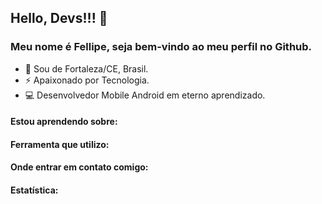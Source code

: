 ## Hello, Devs!!! 👋

### Meu nome é Fellipe, seja bem-vindo ao meu perfil no Github.

* 📍 Sou de Fortaleza/CE, Brasil.
* ⚡ Apaixonado por Tecnologia.
* 💻 Desenvolvedor Mobile Android em eterno aprendizado.

#### Estou aprendendo sobre:

#### Ferramenta que utilizo:

#### Onde entrar em contato comigo:

#### Estatística:
